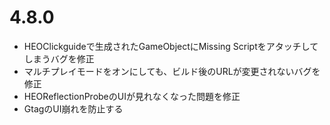 # 4.8.0
- HEOClickguideで生成されたGameObjectにMissing Scriptをアタッチしてしまうバグを修正
- マルチプレイモードをオンにしても、ビルド後のURLが変更されないバグを修正
- HEOReflectionProbeのUIが見れなくなった問題を修正
- GtagのUI崩れを防止する